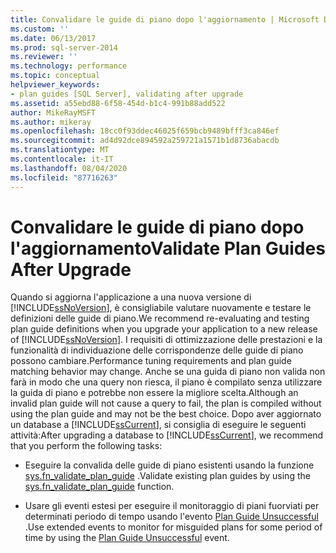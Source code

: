 ```yaml
---
title: Convalidare le guide di piano dopo l'aggiornamento | Microsoft Docs
ms.custom: ''
ms.date: 06/13/2017
ms.prod: sql-server-2014
ms.reviewer: ''
ms.technology: performance
ms.topic: conceptual
helpviewer_keywords:
- plan guides [SQL Server], validating after upgrade
ms.assetid: a55ebd88-6f58-454d-b1c4-991b88add522
author: MikeRayMSFT
ms.author: mikeray
ms.openlocfilehash: 18cc0f93ddec46025f659bcb9489bfff3ca846ef
ms.sourcegitcommit: ad4d92dce894592a259721a1571b1d8736abacdb
ms.translationtype: MT
ms.contentlocale: it-IT
ms.lasthandoff: 08/04/2020
ms.locfileid: "87716263"
---
```

# <a name="validate-plan-guides-after-upgrade"></a><span data-ttu-id="58278-102">Convalidare le guide di piano dopo l'aggiornamento</span><span class="sxs-lookup"><span data-stu-id="58278-102">Validate Plan Guides After Upgrade</span></span>
  <span data-ttu-id="58278-103">Quando si aggiorna l'applicazione a una nuova versione di [!INCLUDE[ssNoVersion](../../includes/ssnoversion-md.md)], è consigliabile valutare nuovamente e testare le definizioni delle guide di piano.</span><span class="sxs-lookup"><span data-stu-id="58278-103">We recommend re-evaluating and testing plan guide definitions when you upgrade your application to a new release of [!INCLUDE[ssNoVersion](../../includes/ssnoversion-md.md)].</span></span> <span data-ttu-id="58278-104">I requisiti di ottimizzazione delle prestazioni e la funzionalità di individuazione delle corrispondenze delle guide di piano possono cambiare.</span><span class="sxs-lookup"><span data-stu-id="58278-104">Performance tuning requirements and plan guide matching behavior may change.</span></span> <span data-ttu-id="58278-105">Anche se una guida di piano non valida non farà in modo che una query non riesca, il piano è compilato senza utilizzare la guida di piano e potrebbe non essere la migliore scelta.</span><span class="sxs-lookup"><span data-stu-id="58278-105">Although an invalid plan guide will not cause a query to fail, the plan is compiled without using the plan guide and may not be the best choice.</span></span> <span data-ttu-id="58278-106">Dopo aver aggiornato un database a [!INCLUDE[ssCurrent](../../includes/sscurrent-md.md)], si consiglia di eseguire le seguenti attività:</span><span class="sxs-lookup"><span data-stu-id="58278-106">After upgrading a database to [!INCLUDE[ssCurrent](../../includes/sscurrent-md.md)], we recommend that you perform the following tasks:</span></span>  
  
-   <span data-ttu-id="58278-107">Eseguire la convalida delle guide di piano esistenti usando la funzione [sys.fn_validate_plan_guide](/sql/relational-databases/system-functions/sys-fn-validate-plan-guide-transact-sql) .</span><span class="sxs-lookup"><span data-stu-id="58278-107">Validate existing plan guides by using the [sys.fn_validate_plan_guide](/sql/relational-databases/system-functions/sys-fn-validate-plan-guide-transact-sql) function.</span></span>  
  
-   <span data-ttu-id="58278-108">Usare gli eventi estesi per eseguire il monitoraggio di piani fuorviati per determinati periodo di tempo usando l'evento [Plan Guide Unsuccessful](../event-classes/plan-guide-unsuccessful-event-class.md) .</span><span class="sxs-lookup"><span data-stu-id="58278-108">Use extended events to monitor for misguided plans for some period of time by using the [Plan Guide Unsuccessful](../event-classes/plan-guide-unsuccessful-event-class.md) event.</span></span>  
  
  
